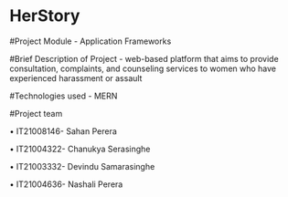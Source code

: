# HerStory

#Project Module - Application Frameworks

#Brief Description of Project - web-based platform that aims to provide consultation, complaints, and counseling services to women who have experienced harassment or assault

#Technologies used - MERN

#Project team

•	IT21008146- Sahan Perera

•	IT21004322- Chanukya Serasinghe

•	IT21003332- Devindu Samarasinghe

•	IT21004636- Nashali Perera

